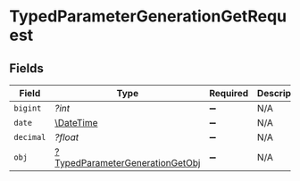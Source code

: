 # TypedParameterGenerationGetRequest


## Fields

| Field                                                                                        | Type                                                                                         | Required                                                                                     | Description                                                                                  |
| -------------------------------------------------------------------------------------------- | -------------------------------------------------------------------------------------------- | -------------------------------------------------------------------------------------------- | -------------------------------------------------------------------------------------------- |
| `bigint`                                                                                     | *?int*                                                                                       | :heavy_minus_sign:                                                                           | N/A                                                                                          |
| `date`                                                                                       | [\DateTime](https://www.php.net/manual/en/class.datetime.php)                                | :heavy_minus_sign:                                                                           | N/A                                                                                          |
| `decimal`                                                                                    | *?float*                                                                                     | :heavy_minus_sign:                                                                           | N/A                                                                                          |
| `obj`                                                                                        | [?TypedParameterGenerationGetObj](../../models/operations/TypedParameterGenerationGetObj.md) | :heavy_minus_sign:                                                                           | N/A                                                                                          |